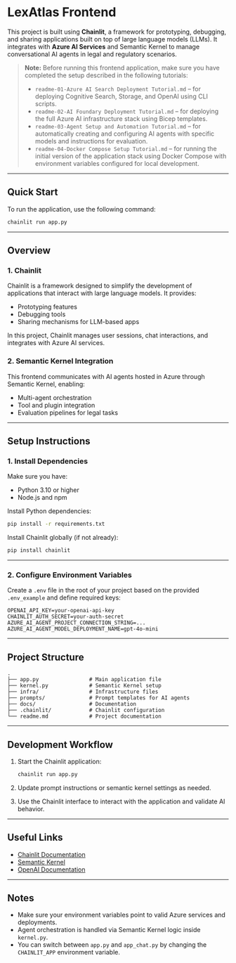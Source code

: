 # LexAtlas Frontend

This project is built using **Chainlit**, a framework for prototyping, debugging, and sharing applications built on top of large language models (LLMs). It integrates with **Azure AI Services** and Semantic Kernel to manage conversational AI agents in legal and regulatory scenarios.

> **Note:** Before running this frontend application, make sure you have completed the setup described in the following tutorials:
>
> - `readme-01-Azure AI Search Deployment Tutorial.md` – for deploying Cognitive Search, Storage, and OpenAI using CLI scripts.
> - `readme-02-AI Foundary Deployment Tutorial.md` – for deploying the full Azure AI infrastructure stack using Bicep templates.
> - `readme-03-Agent Setup and Automation Tutorial.md` – for automatically creating and configuring AI agents with specific models and instructions for evaluation.
> - `readme-04-Docker Compose Setup Tutorial.md` – for running the initial version of the application stack using Docker Compose with environment variables configured for local development.

---

## Quick Start

To run the application, use the following command:

```bash
chainlit run app.py
```

---

## Overview

### 1. Chainlit

Chainlit is a framework designed to simplify the development of applications that interact with large language models. It provides:

- Prototyping features
- Debugging tools
- Sharing mechanisms for LLM-based apps

In this project, Chainlit manages user sessions, chat interactions, and integrates with Azure AI services.

### 2. Semantic Kernel Integration

This frontend communicates with AI agents hosted in Azure through Semantic Kernel, enabling:

- Multi-agent orchestration
- Tool and plugin integration
- Evaluation pipelines for legal tasks

---

## Setup Instructions

### 1. Install Dependencies

Make sure you have:

- Python 3.10 or higher
- Node.js and npm

Install Python dependencies:

```bash
pip install -r requirements.txt
```

Install Chainlit globally (if not already):

```bash
pip install chainlit
```

---

### 2. Configure Environment Variables

Create a `.env` file in the root of your project based on the provided `.env_example` and define required keys:

```env
OPENAI_API_KEY=your-openai-api-key
CHAINLIT_AUTH_SECRET=your-auth-secret
AZURE_AI_AGENT_PROJECT_CONNECTION_STRING=...
AZURE_AI_AGENT_MODEL_DEPLOYMENT_NAME=gpt-4o-mini
```

---

## Project Structure

```
.
├── app.py                # Main application file
├── kernel.py             # Semantic Kernel setup
├── infra/                # Infrastructure files
├── prompts/              # Prompt templates for AI agents
├── docs/                 # Documentation
├── .chainlit/            # Chainlit configuration
└── readme.md             # Project documentation
```

---

## Development Workflow

1. Start the Chainlit application:

   ```bash
   chainlit run app.py
   ```

2. Update prompt instructions or semantic kernel settings as needed.

3. Use the Chainlit interface to interact with the application and validate AI behavior.

---

## Useful Links

- [Chainlit Documentation](https://docs.chainlit.io)
- [Semantic Kernel](https://aka.ms/semantic-kernel)
- [OpenAI Documentation](https://platform.openai.com/docs)

---

## Notes

- Make sure your environment variables point to valid Azure services and deployments.
- Agent orchestration is handled via Semantic Kernel logic inside `kernel.py`.
- You can switch between `app.py` and `app_chat.py` by changing the `CHAINLIT_APP` environment variable.

